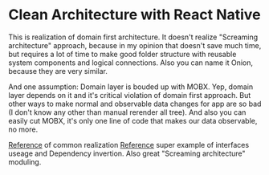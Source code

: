 # Clean Architecture with React Native

This is realization of domain first architecture. It doesn't realize "Screaming architecture" approach, because in my opinion that doesn't save much time, but requires a lot of time to make good folder structure with reusable system components and logical connections. Also you can name it Onion, because they are very similar. 

And one assumption: Domain layer is bouded up with MOBX. Yep, domain layer depends on it and it's critical violation of domain first approach. But other ways to make normal and observable data changes for app are so bad (I don't know any other than manual rerender all tree). And also you can easily cut MOBX, it's only one line of code that makes our data observable, no more.

[Reference](https://github.com/bespoyasov/frontend-clean-architecture) of common realization
[Reference](https://github.com/xurxodev/frontend-clean-architecture) super example of interfaces useage and Dependency invertion. Also great "Screaming architecture" moduling.
